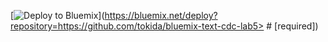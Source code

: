 [![Deploy to Bluemix](https://bluemix.net/deploy/button.png)](https://bluemix.net/deploy?repository=https://github.com/tokida/bluemix-text-cdc-lab5> # [required])

